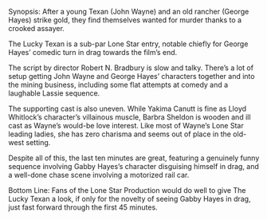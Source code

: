 Synopsis: After a young Texan (John Wayne) and an old rancher (George Hayes) strike gold, they find themselves wanted for murder thanks to a crooked assayer.

The Lucky Texan is a sub-par Lone Star entry, notable chiefly for George Hayes’ comedic turn in drag towards the film’s end.

The script by director Robert N. Bradbury is slow and talky.  There’s a lot of setup getting John Wayne and George Hayes’ characters together and into the mining business, including some flat attempts at comedy and a laughable Lassie sequence.

The supporting cast is also uneven.  While Yakima Canutt is fine as Lloyd Whitlock’s character’s villainous muscle, Barbra Sheldon is wooden and ill cast as Wayne’s would-be love interest.  Like most of Wayne’s Lone Star leading ladies, she has zero charisma and seems out of place in the old-west setting.

Despite all of this, the last ten minutes are great, featuring a genuinely funny sequence involving Gabby Hayes’s character disguising himself in drag, and a well-done chase scene involving a motorized rail car.

Bottom Line: Fans of the Lone Star Production would do well to give The Lucky Texan a look, if only for the novelty of seeing Gabby Hayes in drag, just fast forward through the first 45 minutes.